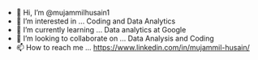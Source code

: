 - 👋 Hi, I’m @mujammilhusain1
- 👀 I’m interested in ... Coding and Data Analytics
- 🌱 I’m currently learning ... Data analytics at Google
- 💞️ I’m looking to collaborate on ... Data Analysis and Coding
- 📫 How to reach me ... https://www.linkedin.com/in/mujammil-husain/

<!---
mujammilhusain1/mujammilhusain1 is a ✨ special ✨ repository because its `README.md` (this file) appears on your GitHub profile.
You can click the Preview link to take a look at your changes.
--->

